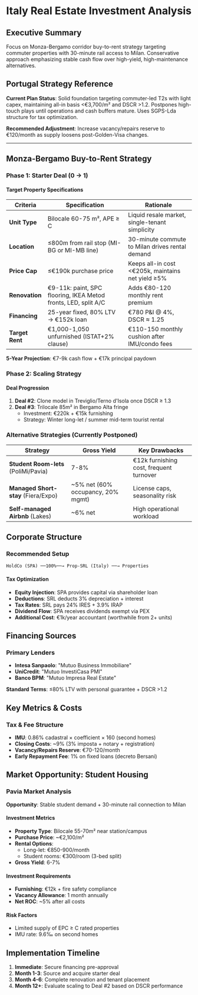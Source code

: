 # Italy Real Estate Investment Analysis

## Executive Summary
Focus on Monza-Bergamo corridor buy-to-rent strategy targeting commuter properties with 30-minute rail access to Milan. Conservative approach emphasizing stable cash flow over high-yield, high-maintenance alternatives.

## Portugal Strategy Reference
**Current Plan Status**: Solid foundation targeting commuter-led T2s with light capex, maintaining all-in basis <€3,700/m² and DSCR >1.2. Postpones high-touch plays until operations and cash buffers mature. Uses SGPS-Lda structure for tax optimization.

**Recommended Adjustment**: Increase vacancy/repairs reserve to €120/month as supply loosens post-Golden-Visa changes.

---

## Monza-Bergamo Buy-to-Rent Strategy

### Phase 1: Starter Deal (0 → 1)

#### Target Property Specifications
| Criteria | Specification | Rationale |
|----------|---------------|-----------|
| **Unit Type** | Bilocale 60-75 m², APE ≥ C | Liquid resale market, single-tenant simplicity |
| **Location** | ≤800m from rail stop (MI-BG or MI-MB line) | 30-minute commute to Milan drives rental demand |
| **Price Cap** | ≤€190k purchase price | Keeps all-in cost <€205k, maintains net yield ≥5% |
| **Renovation** | €9-11k: paint, SPC flooring, IKEA Metod fronts, LED, split A/C | Adds €80-120 monthly rent premium |
| **Financing** | 25-year fixed, 80% LTV → €152k loan | €780 P&I @ 4%, DSCR ≈ 1.25 |
| **Target Rent** | €1,000-1,050 unfurnished (ISTAT+2% clause) | €110-150 monthly cushion after IMU/condo fees |

**5-Year Projection**: €7-9k cash flow + €17k principal paydown

### Phase 2: Scaling Strategy

#### Deal Progression
1. **Deal #2**: Clone model in Treviglio/Terno d'Isola once DSCR ≥ 1.3
2. **Deal #3**: Trilocale 85m² in Bergamo Alta fringe
   - Investment: €220k + €15k furnishing
   - Strategy: Winter long-let / summer mid-term tourist rental

### Alternative Strategies (Currently Postponed)

| Strategy | Gross Yield | Key Drawbacks |
|----------|-------------|---------------|
| **Student Room-lets** (PoliMi/Pavia) | 7-8% | €12k furnishing cost, frequent turnover |
| **Managed Short-stay** (Fiera/Expo) | ~5% net (60% occupancy, 20% mgmt) | License caps, seasonality risk |
| **Self-managed Airbnb** (Lakes) | ~6% net | High operational workload |

## Corporate Structure

### Recommended Setup
```
HoldCo (SPA) ──100%──→ Prop-SRL (Italy) ──→ Properties
```

#### Tax Optimization
- **Equity Injection**: SPA provides capital via shareholder loan
- **Deductions**: SRL deducts 3% depreciation + interest
- **Tax Rates**: SRL pays 24% IRES + 3.9% IRAP
- **Dividend Flow**: SPA receives dividends exempt via PEX
- **Additional Cost**: €1k/year accountant (worthwhile from 2+ units)

## Financing Sources

### Primary Lenders
- **Intesa Sanpaolo**: "Mutuo Business Immobiliare"
- **UniCredit**: "Mutuo InvestiCasa PMI"  
- **Banco BPM**: "Mutuo Impresa Real Estate"

**Standard Terms**: ≤80% LTV with personal guarantee + DSCR >1.2

## Key Metrics & Costs

### Tax & Fee Structure
- **IMU**: 0.86% cadastral × coefficient × 160 (second homes)
- **Closing Costs**: ~9% (3% imposta + notary + registration)
- **Vacancy/Repairs Reserve**: €70-120/month
- **Early Repayment Fee**: 1% on fixed loans (decreto Bersani)

## Market Opportunity: Student Housing

### Pavia Market Analysis
**Opportunity**: Stable student demand + 30-minute rail connection to Milan

#### Investment Metrics
- **Property Type**: Bilocale 55-70m² near station/campus
- **Purchase Price**: ~€2,100/m²
- **Rental Options**:
  - Long-let: €850-900/month
  - Student rooms: €300/room (3-bed split)
- **Gross Yield**: 6-7%

#### Investment Requirements
- **Furnishing**: €12k + fire safety compliance
- **Vacancy Allowance**: 1 month annually
- **Net ROC**: ~5% after all costs

#### Risk Factors
- Limited supply of EPC ≥ C rated properties
- IMU rate: 9.6‰ on second homes

## Implementation Timeline

1. **Immediate**: Secure financing pre-approval
2. **Month 1-3**: Source and acquire starter deal
3. **Month 4-6**: Complete renovation and tenant placement
4. **Month 12+**: Evaluate scaling to Deal #2 based on DSCR performance